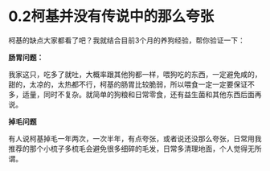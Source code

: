 # 0.2柯基并没有传说中的那么夸张

柯基的缺点大家都看了吧？我就结合目前3个月的养狗经验，帮你验证一下：

**肠胃问题：**

我家这只，吃多了就吐，大概率跟其他狗都一样，喂狗吃的东西，一定避免咸的，甜的，太凉的，太热都不行，柯基的肠胃比较脆弱，所以喂食一定一定要保证不多，适量，同时不复杂。就简单的狗粮和日常零食，还有益生菌和其他东西后面再说。

**掉毛问题**

有人说柯基掉毛一年两次，一次半年，有点夸张，或者说还没那么夸张，日常用我推荐的那个小梳子多梳毛会避免很多细碎的毛发，日常多清理地面，个人觉得无所谓。



